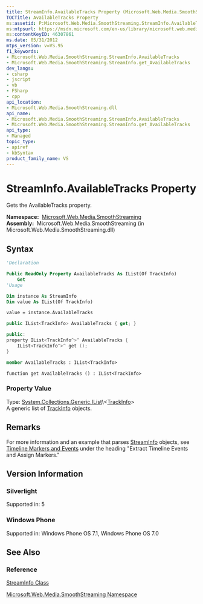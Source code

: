 ```yaml
---
title: StreamInfo.AvailableTracks Property (Microsoft.Web.Media.SmoothStreaming)
TOCTitle: AvailableTracks Property
ms:assetid: P:Microsoft.Web.Media.SmoothStreaming.StreamInfo.AvailableTracks
ms:mtpsurl: https://msdn.microsoft.com/en-us/library/microsoft.web.media.smoothstreaming.streaminfo.availabletracks(v=VS.95)
ms:contentKeyID: 46307861
ms.date: 05/31/2012
mtps_version: v=VS.95
f1_keywords:
- Microsoft.Web.Media.SmoothStreaming.StreamInfo.AvailableTracks
- Microsoft.Web.Media.SmoothStreaming.StreamInfo.get_AvailableTracks
dev_langs:
- csharp
- jscript
- vb
- FSharp
- cpp
api_location:
- Microsoft.Web.Media.SmoothStreaming.dll
api_name:
- Microsoft.Web.Media.SmoothStreaming.StreamInfo.AvailableTracks
- Microsoft.Web.Media.SmoothStreaming.StreamInfo.get_AvailableTracks
api_type:
- Managed
topic_type:
- apiref
- kbSyntax
product_family_name: VS
---
```


# StreamInfo.AvailableTracks Property

Gets the AvailableTracks property.

**Namespace:**  [Microsoft.Web.Media.SmoothStreaming](microsoft-web-media-smoothstreaming-namespace_1.md)  
**Assembly:**  Microsoft.Web.Media.SmoothStreaming (in Microsoft.Web.Media.SmoothStreaming.dll)

## Syntax

```vb
'Declaration

Public ReadOnly Property AvailableTracks As IList(Of TrackInfo)
    Get
'Usage

Dim instance As StreamInfo
Dim value As IList(Of TrackInfo)

value = instance.AvailableTracks
```

```csharp
public IList<TrackInfo> AvailableTracks { get; }
```

```cpp
public:
property IList<TrackInfo^>^ AvailableTracks {
    IList<TrackInfo^>^ get ();
}
```

``` fsharp
member AvailableTracks : IList<TrackInfo>
```

```jscript
function get AvailableTracks () : IList<TrackInfo>
```

### Property Value

Type: [System.Collections.Generic.IList](https://msdn.microsoft.com/library/5y536ey6\(v=vs.95\))\<[TrackInfo](trackinfo-class-microsoft-web-media-smoothstreaming_1.md)\>  
A generic list of [TrackInfo](trackinfo-class-microsoft-web-media-smoothstreaming_1.md) objects.

## Remarks

For more information and an example that parses [StreamInfo](streaminfo-class-microsoft-web-media-smoothstreaming_1.md) objects, see [Timeline Markers and Events](timeline-markers-and-events.md) under the heading "Extract Timeline Events and Assign Markers."

## Version Information

### Silverlight

Supported in: 5  

### Windows Phone

Supported in: Windows Phone OS 7.1, Windows Phone OS 7.0  

## See Also

### Reference

[StreamInfo Class](streaminfo-class-microsoft-web-media-smoothstreaming_1.md)

[Microsoft.Web.Media.SmoothStreaming Namespace](microsoft-web-media-smoothstreaming-namespace_1.md)

